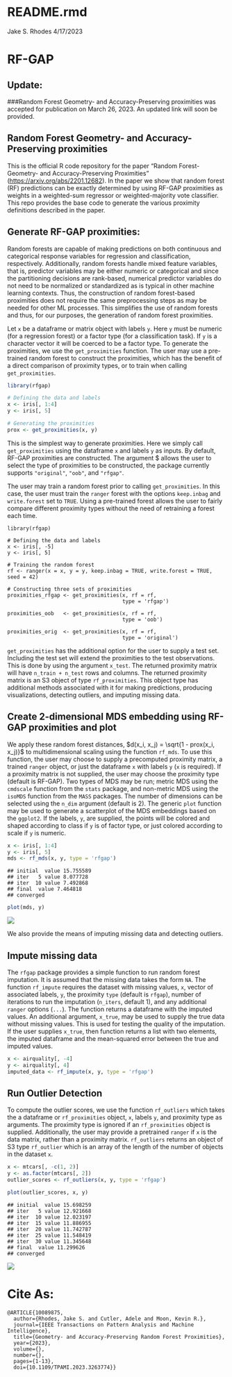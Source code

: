 README.rmd
================
Jake S. Rhodes
4/17/2023

# RF-GAP

## Update:

\###Random Forest Geometry- and Accuracy-Preserving proximities was
accepted for publication on March 26, 2023. An updated link will soon be
provided.

## Random Forest Geometry- and Accuracy-Preserving proximities

This is the official R code repository for the paper “Random Forest-
Geometry- and Accuracy-Preserving Proximities”
(<https://arxiv.org/abs/2201.12682>). In the paper we show that random
forest (RF) predictions can be exactly determined by using RF-GAP
proximities as weights in a weighted-sum regressor or weighted-majority
vote classifier. This repo provides the base code to generate the
various proximity definitions described in the paper.

## Generate RF-GAP proximities:

Random forests are capable of making predictions on both continuous and
categorical response variables for regression and classification,
respectively. Additionally, random forests handle mixed feature
variables, that is, predictor variables may be either numeric or
categorical and since the partitioning decisions are rank-based,
numerical predictor variables do not need to be normalized or
standardized as is typical in other machine learning contexts. Thus, the
construction of random forest-based proximities does not require the
same preprocessing steps as may be needed for other ML processes. This
simplifies the use of random forests and thus, for our purposes, the
generation of random forest proximities.

Let $\texttt{x}$ be a dataframe or matrix object with labels
$\texttt{y}$. Here $\texttt{y}$ must be numeric (for a regression
forest) or a factor type (for a classification task). If $\texttt{y}$ is
a character vector it will be coerced to be a factor type. To generate
the proximities, we use the $\texttt{get\_proximities}$ function. The
user may use a pre-trained random forest to construct the proximities,
which has the benefit of a direct comparison of proximity types, or to
train when calling $\texttt{get\_proximities}$.

``` r
library(rfgap)

# Defining the data and labels
x <- iris[, 1:4]
y <- iris[, 5]

# Generating the proximities
prox <- get_proximities(x, y)
```

This is the simplest way to generate proximities. Here we simply call
$\texttt{get\_proximities}$ using the dataframe $\texttt{x}$ and labels
$\texttt{y}$ as inputs. By default, RF-GAP proximities are constructed.
The argument \$ allows the user to select the type of proximities to be
constructed, the package currently supports $\texttt{"original"}$,
$\texttt{"oob"}$, and $\texttt{"rfgap"}$.

The user may train a random forest prior to calling
$\texttt{get\_proximities}$. In this case, the user must train the
$\texttt{ranger}$ forest with the options $\texttt{keep.inbag}$ and
$\texttt{write.forest}$ set to $\texttt{TRUE}$. Using a pre-trained
forest allows the user to fairly compare different proximity types
without the need of retraining a forest each time.

    library(rfgap)

    # Defining the data and labels
    x <- iris[, -5]
    y <- iris[, 5]

    # Training the random forest
    rf <- ranger(x = x, y = y, keep.inbag = TRUE, write.forest = TRUE, seed = 42)

    # Constructing three sets of proximities
    proximities_rfgap <- get_proximities(x, rf = rf,
                                         type = 'rfgap')
                                         
    proximities_oob   <- get_proximities(x, rf = rf,
                                         type = 'oob')
                                         
    proximities_orig  <- get_proximities(x, rf = rf, 
                                         type = 'original')

$\texttt{get\_proximities}$ has the additional option for the user to
supply a test set. Including the test set will extend the proximities to
the test observations. This is done by using the argument
$\texttt{x\_test}$. The returned proximity matrix will have
$\texttt{n\_train + n\_test}$ rows and columns. The returned proximity
matrix is an S3 object of type $\texttt{rf\_proximities}$. This object
type has additional methods associated with it for making predictions,
producing visualizations, detecting outliers, and imputing missing data.

## Create 2-dimensional MDS embedding using RF-GAP proximities and plot

We apply these random forest distances,
$d(x_i, x_j) = \sqrt{1 - prox(x_i, x_j)}$ to multidimensional scaling
using the function $\texttt{rf\_mds}$. To use this function, the user
may choose to supply a precomputed proximity matrix, a trained
$\texttt{ranger}$ object, or just the dataframe $\texttt{x}$ with labels
$\texttt{y}$ ($\texttt{x}$ is required). If a proximity matrix is not
supplied, the user may choose the proximity type (default is RF-GAP).
Two types of MDS may be run; metric MDS using the $\texttt{cmdscale}$
function from the $\texttt{stats}$ package, and non-metric MDS using the
$\texttt{isoMDS}$ function from the $\texttt{MASS}$ packages. The number
of dimensions can be selected using the $\texttt{n\_dim}$ argument
(default is 2). The generic $\texttt{plot}$ function may be used to
generate a scatterplot of the MDS embeddings based on the
$\texttt{ggplot2}$. If the labels, $\texttt{y}$, are supplied, the
points will be colored and shaped according to class if $\texttt{y}$ is
of factor type, or just colored according to scale if $\texttt{y}$ is
numeric.

``` r
x <- iris[, 1:4]
y <- iris[, 5]
mds <- rf_mds(x, y, type = 'rfgap')
```

    ## initial  value 15.755589 
    ## iter   5 value 8.077728
    ## iter  10 value 7.492868
    ## final  value 7.464818 
    ## converged

``` r
plot(mds, y)
```

![](README_files/figure-gfm/unnamed-chunk-1-1.png)<!-- -->

We also provide the means of imputing missing data and detecting
outliers.

## Impute missing data

The $\texttt{rfgap}$ package provides a simple function to run random
forest imputation. It is assumed that the missing data takes the form
$\texttt{NA}$. The function $\texttt{rf\_impute}$ requires the dataset
with missing values, $\texttt{x}$, vector of associated labels,
$\texttt{y}$, the proximity $\texttt{type}$ (default is
$\texttt{rfgap}$), number of iterations to run the imputation
$(\texttt{n\_iters}$, default 1), and any additional $\texttt{ranger}$
options ($\texttt{...}$). The function returns a dataframe with the
imputed values. An additional argument, $\texttt{x\_true}$, may be used
to supply the true data without missing values. This is used for testing
the quality of the imputation. If the user supplies $\texttt{x\_true}$,
then function returns a list with two elements, the imputed dataframe
and the mean-squared error between the true and imputed values.

``` r
x <- airquality[, -4]
y <- airquality[, 4]
imputed_data <- rf_impute(x, y, type = 'rfgap')
```

## Run Outlier Detection

To compute the outlier scores, we use the function
$\texttt{rf\_outliers}$ which takes the a dataframe or
$\texttt{rf\_proximities}$ object, $\texttt{x}$, labels $\texttt{y}$,
and proximity type as arguments. The proximity type is ignored if an
$\texttt{rf\_proximities}$ object is supplied. Additionally, the user
may provide a pretrained $\texttt{ranger}$ if $\texttt{x}$ is the data
matrix, rather than a proximity matrix. $\texttt{rf\_outliers}$ returns
an object of S3 type $\texttt{rf\_outlier}$ which is an array of the
length of the number of objects in the dataset $\texttt{x}$.

``` r
x <- mtcars[, -c(1, 2)]
y <- as.factor(mtcars[, 2])
outlier_scores <- rf_outliers(x, y, type = 'rfgap')

plot(outlier_scores, x, y)
```

    ## initial  value 15.698259 
    ## iter   5 value 12.921668
    ## iter  10 value 12.023197
    ## iter  15 value 11.886955
    ## iter  20 value 11.742787
    ## iter  25 value 11.548419
    ## iter  30 value 11.345648
    ## final  value 11.299626 
    ## converged

![](README_files/figure-gfm/unnamed-chunk-3-1.png)<!-- -->

# Cite As:

    @ARTICLE{10089875,
      author={Rhodes, Jake S. and Cutler, Adele and Moon, Kevin R.},
      journal={IEEE Transactions on Pattern Analysis and Machine Intelligence}, 
      title={Geometry- and Accuracy-Preserving Random Forest Proximities}, 
      year={2023},
      volume={},
      number={},
      pages={1-13},
      doi={10.1109/TPAMI.2023.3263774}}
